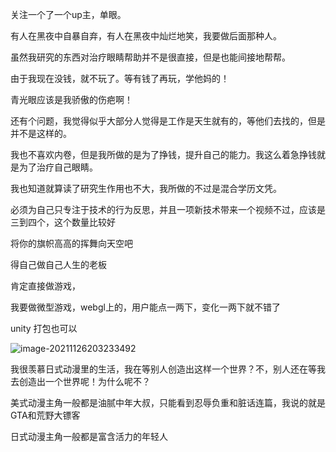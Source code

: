 关注一个了一个up主，单眼。

有人在黑夜中自暴自弃，有人在黑夜中灿烂地笑，我要做后面那种人。

虽然我研究的东西对治疗眼睛帮助并不是很直接，但是也能间接地帮帮。

由于我现在没钱，就不玩了。等有钱了再玩，学他妈的！

青光眼应该是我骄傲的伤疤啊！

还有个问题，我觉得似乎大部分人觉得是工作是天生就有的，等他们去找的，但是并不是这样的。

我也不喜欢内卷，但是我所做的是为了挣钱，提升自己的能力。我这么着急挣钱就是为了治疗自己眼睛。

我也知道就算读了研究生作用也不大，我所做的不过是混合学历文凭。

必须为自己只专注于技术的行为反思，并且一项新技术带来一个视频不过，应该是三到四个，这个数量比较好

将你的旗帜高高的挥舞向天空吧

得自己做自己人生的老板

肯定直接做游戏，

我要做微型游戏，webgl上的，用户能点一两下，变化一两下就不错了

unity 打包也可以



![image-20211126203233492](D:\whatsoever\2021年11月\image-20211126203233492.png)

我很羡慕日式动漫里的生活，我在等别人创造出这样一个世界？不，别人还在等我去创造出一个世界呢！为什么呢不？

美式动漫主角一般都是油腻中年大叔，只能看到忍辱负重和脏话连篇，我说的就是GTA和荒野大镖客

日式动漫主角一般都是富含活力的年轻人